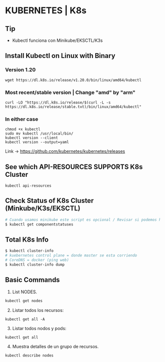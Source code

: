 # KUBERNETES | K8s

## Tip

- Kubectl funciona con Minikube/EKSCTL/K3s

## Install **Kubectl** on Linux with Binary

### Version 1.20

```console
wget https://dl.k8s.io/release/v1.20.0/bin/linux/amd64/kubectl
```

### Most recent/stable version | Change "amd" by "arm"

```console
curl -LO "https://dl.k8s.io/release/$(curl -L -s https://dl.k8s.io/release/stable.txt)/bin/linux/amd64/kubectl"
```

### In either case

```console
chmod +x kubectl
sudo mv kubectl /usr/local/bin/
kubectl version --client
kubectl version --output=yaml
```

Link -> <https://github.com/kubernetes/kubernetes/releases>

## See which API-RESOURCES SUPPORTS K8s Cluster

```console
kubectl api-resources
```

## Check Status of K8s Cluster (Minkube/K3s/EKSCTL)

```bash
# Cuando usamos minikube este script es opcional / Revisar si podemos hacerlo con AWS
$ kubectl get componentstatuses
```

## Total K8s Info

```bash
$ kubectl cluster-info
# kuebernetes control plane = donde master se esta corriendo
# CoreDNS = docker (ping web)
$ kubectl cluster-info dump
```

## Basic Commands

1. List NODES.

  ```bash
  kubectl get nodes
  ```

2. Listar todos los recursos:

  ```console
  kubectl get all -A
  ```

3. Listar todos nodos y pods:

  ```console
  kubectl get all
  ```

4. Muestra detalles de un grupo de recursos.

  ```console
  kubectl describe nodes
  ```
